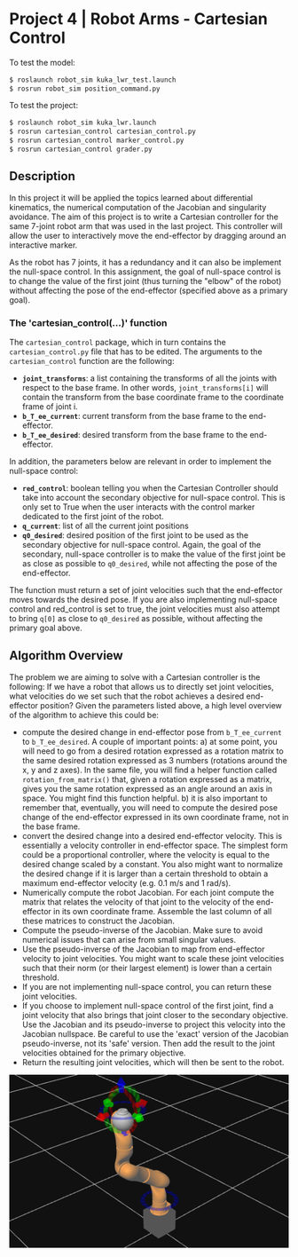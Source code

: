 # Project 4 | Robot Arms - Cartesian Control

To test the model:
```
$ roslaunch robot_sim kuka_lwr_test.launch
$ rosrun robot_sim position_command.py
```

To test the project:
```
$ roslaunch robot_sim kuka_lwr.launch
$ rosrun cartesian_control cartesian_control.py
$ rosrun cartesian_control marker_control.py
$ rosrun cartesian_control grader.py
```

## Description

In this project it will be applied the topics learned about differential kinematics, the numerical computation of the Jacobian and singularity avoidance. The aim of this project is to write a Cartesian controller for the same 7-joint robot arm that was used in the last project. This controller will allow the user to interactively move the end-effector by dragging around an interactive marker.

As the robot has 7 joints, it has a redundancy and it can also be implement the null-space control. In this assignment, the goal of null-space control is to change the value of the first joint (thus turning the "elbow" of the robot) without affecting the pose of the end-effector (specified above as a primary goal).

### The 'cartesian_control(...)' function

The `cartesian_control` package, which in turn contains the `cartesian_control.py` file that has to be edited. The arguments to the `cartesian_control` function are the following:

- **`joint_transforms`**: a list containing the transforms of all the joints with respect to the base frame. In other words, `joint_transforms[i]` will contain the transform from the base coordinate frame to the coordinate frame of joint i.
- **`b_T_ee_current`**: current transform from the base frame to the end-effector.
- **`b_T_ee_desired`**: desired transform from the base frame to the end-effector.

In addition, the parameters below are relevant in order to implement the null-space control:

- **`red_control`**: boolean telling you when the Cartesian Controller should take into account the secondary objective for null-space control. This is only set to True when the user interacts with the control marker dedicated to the first joint of the robot.
- **`q_current`**: list of all the current joint positions
- **`q0_desired`**: desired position of the first joint to be used as the secondary objective for null-space control. Again, the goal of the secondary, null-space controller is to make the value of the first joint be as close as possible to `q0_desired`, while not affecting the pose of the end-effector.

The function must return a set of joint velocities such that the end-effector moves towards the desired pose. If you are also implementing null-space control and red_control is set to true, the joint velocities must also attempt to bring `q[0]` as close to `q0_desired` as possible, without affecting the primary goal above.

## Algorithm Overview

The problem we are aiming to solve with a Cartesian controller is the following: If we have a robot that allows us to directly set joint velocities, what velocities do we set such that the robot achieves a desired end-effector position? Given the parameters listed above, a high level overview of the algorithm to achieve this could be:

- compute the desired change in end-effector pose from `b_T_ee_current` to `b_T_ee_desired`. A couple of important points: a) at some point, you will need to go from a desired rotation expressed as a rotation matrix to the same desired rotation expressed as 3 numbers (rotations around the x, y and z axes). In the same file, you will find a helper function called `rotation_from_matrix()` that, given a rotation expressed as a matrix, gives you the same rotation expressed as an angle around an axis in space. You might find this function helpful. b) it is also important to remember that, eventually, you will need to compute the desired pose change of the end-effector expressed in its own coordinate frame, not in the base frame.
- convert the desired change into a desired end-effector velocity. This is essentially a velocity controller in end-effector space. The simplest form could be a proportional controller, where the velocity is equal to the desired change scaled by a constant. You also might want to normalize the desired change if it is larger than a certain threshold to obtain a maximum end-effector velocity (e.g. 0.1 m/s and 1 rad/s).
- Numerically compute the robot Jacobian. For each joint compute the matrix that relates the velocity of that joint to the velocity of the end-effector in its own coordinate frame. Assemble the last column of all these matrices to construct the Jacobian.
- Compute the pseudo-inverse of the Jacobian. Make sure to avoid numerical issues that can arise from small singular values.
- Use the pseudo-inverse of the Jacobian to map from end-effector velocity to joint velocities. You might want to scale these joint velocities such that their norm (or their largest element) is lower than a certain threshold.
- If you are not implementing null-space control, you can return these joint velocities.
- If you choose to implement null-space control of the first joint, find a joint velocity that also brings that joint closer to the secondary objective. Use the Jacobian and its pseudo-inverse to project this velocity into the Jacobian nullspace. Be careful to use the 'exact' version of the Jacobian pseudo-inverse, not its 'safe' version. Then add the result to the joint velocities obtained for the primary objective.
- Return the resulting joint velocities, which will then be sent to the robot.

![Robot simulation with markers](robot_simulation.png)

